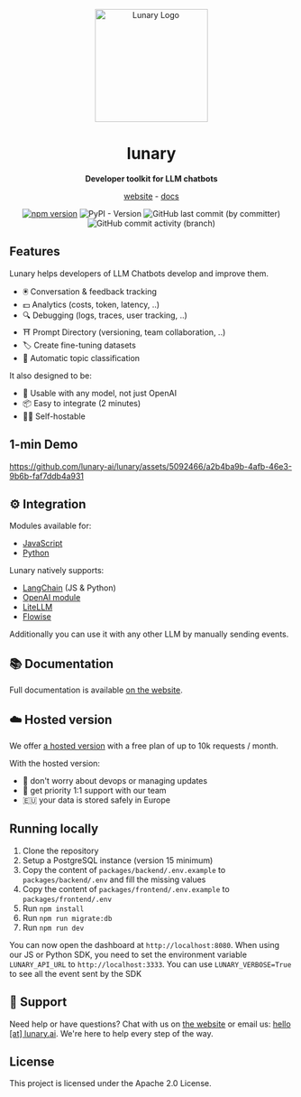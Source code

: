<div align="center">

<p align="center">
  <img src="https://lunary.ai/logo-blue-bg.svg" alt="Lunary Logo" width="200" height="200">
</p>

# lunary

**Developer toolkit for LLM chatbots**

[website](https://lunary.ai) - [docs](https://lunary.ai/docs)

[![npm version](https://badge.fury.io/js/lunary.svg)](https://badge.fury.io/js/lunary) ![PyPI - Version](https://img.shields.io/pypi/v/lunary) ![GitHub last commit (by committer)](https://img.shields.io/github/last-commit/lunary-ai/lunary) ![GitHub commit activity (branch)](https://img.shields.io/github/commit-activity/w/lunary-ai/lunary)

</div>

## Features

Lunary helps developers of LLM Chatbots develop and improve them.

- 🖲️ Conversation & feedback tracking
- 💵 Analytics (costs, token, latency, ..)
- 🔍 Debugging (logs, traces, user tracking, ..)
- ⛩️ Prompt Directory (versioning, team collaboration, ..)
- 🏷️ Create fine-tuning datasets
- 🧪 Automatic topic classification

It also designed to be:

- 🤖 Usable with any model, not just OpenAI
- 📦 Easy to integrate (2 minutes)
- 🧑‍💻 Self-hostable

## 1-min Demo

https://github.com/lunary-ai/lunary/assets/5092466/a2b4ba9b-4afb-46e3-9b6b-faf7ddb4a931

## ⚙️ Integration

Modules available for:

- [JavaScript](https://github.com/lunary-ai/lunary-js)
- [Python](https://github.com/lunary-ai/lunary-py)

Lunary natively supports:

- [LangChain](https://lunary.ai/docs/langchain) (JS & Python)
- [OpenAI module](https://lunary.ai/docs/js/openai)
- [LiteLLM](https://docs.litellm.ai/docs/observability/lunary_integration)
- [Flowise](https://lunary.ai/docs/integrations/flowise)

Additionally you can use it with any other LLM by manually sending events.

## 📚 Documentation

Full documentation is available [on the website](https://lunary.ai/docs/intro).

## ☁️ Hosted version

We offer [a hosted version](https://lunary.ai) with a free plan of up to 10k requests / month.

With the hosted version:

- 👷 don't worry about devops or managing updates
- 🙋 get priority 1:1 support with our team
- 🇪🇺 your data is stored safely in Europe

## Running locally

1. Clone the repository
2. Setup a PostgreSQL instance (version 15 minimum)
3. Copy the content of `packages/backend/.env.example` to `packages/backend/.env` and fill the missing values
4. Copy the content of `packages/frontend/.env.example` to `packages/frontend/.env`
5. Run `npm install`
6. Run `npm run migrate:db`
7. Run `npm run dev`

You can now open the dashboard at `http://localhost:8080`.
When using our JS or Python SDK, you need to set the environment variable `LUNARY_API_URL` to `http://localhost:3333`. You can use `LUNARY_VERBOSE=True` to see all the event sent by the SDK

## 🙋 Support

Need help or have questions? Chat with us on [the website](https://lunary.ai) or email us: [hello [at] lunary.ai](mailto:hello@lunary.ai). We're here to help every step of the way.

## License

This project is licensed under the Apache 2.0 License.
